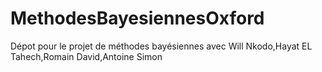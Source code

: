 # MethodesBayesiennesOxford
Dépot pour le projet de méthodes bayésiennes avec Will Nkodo,Hayat EL Tahech,Romain David,Antoine Simon
